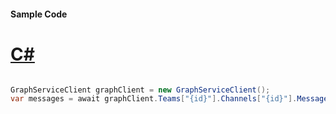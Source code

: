 #### Sample Code
# [C#](#tab/Csharp)

```C#

GraphServiceClient graphClient = new GraphServiceClient();
var messages = await graphClient.Teams["{id}"].Channels["{id}"].Messages["{id}"].Request().GetAsync();

```